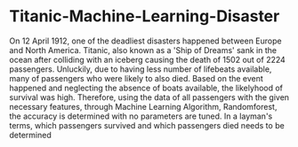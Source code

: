# Titanic-Machine-Learning-Disaster
On 12 April 1912, one of the deadliest disasters happened between Europe and North America. Titanic, also known as a 'Ship of Dreams' sank in the ocean after colliding with an iceberg causing the death of 1502 out of 2224 passengers. Unluckily, due to having less number of lifebeats available, many of passengers who were likely to  also died. 
Based on the event happened and neglecting the absence of boats available, the likelyhood of survival was high. Therefore, using the data of all passengers with the given necessary features, through Machine Learning Algorithm, Randomforest, the accuracy is determined with no parameters are tuned. In a layman's terms, which passengers survived and which passengers died needs to be determined
